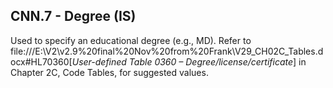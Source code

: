 ## CNN.7 - Degree (IS)

Used to specify an educational degree (e.g., MD). Refer to file:///E:\V2\v2.9%20final%20Nov%20from%20Frank\V29_CH02C_Tables.docx#HL70360[_User-defined Table 0360 – Degree/license/certificate_] in Chapter 2C, Code Tables, for suggested values.
